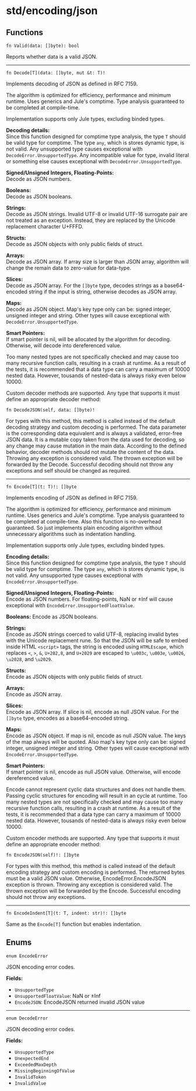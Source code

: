 # std/encoding/json

## Functions

```jule
fn Valid(data: []byte): bool
```
Reports whether data is a valid JSON.

---

```jule
fn Decode[T](data: []byte, mut &t: T)!
```
Implements decoding of JSON as defined in RFC 7159.

The algorithm is optimized for efficiency, performance and minimum runtime. Uses generics and Jule's comptime. Type analysis guaranteed to be completed at compile-time.

Implementation supports only Jule types, excluding binded types.

**Decoding details:**\
Since this function designed for comptime type analysis, the type `T` should be valid type for comptime. The type `any`, which is stores dynamic type, is not valid. Any unsupported type causes exceptional with `DecodeError.UnsupportedType`. Any incompatible value for type, invalid literal or something else causes exceptional with `DecodeError.UnsupportedType`.

**Signed/Unsigned Integers, Floating-Points:**\
Decode as JSON numbers.

**Booleans:**\
Decode as JSON booleans.

**Strings:**\
Decode as JSON strings. Invalid UTF-8 or invalid UTF-16 surrogate pair are not treated as an exception. Instead, they are replaced by the Unicode replacement character U+FFFD.

**Structs:**\
Decode as JSON objects with only public fields of struct.

**Arrays:**\
Decode as JSON array. If array size is larger than JSON array, algorithm will change the remain data to zero-value for data-type.

**Slices:**\
Decode as JSON array. For the `[]byte` type, decodes strings as a base64-encoded string if the input is string, otherwise decodes as JSON array.

**Maps:**\
Decode as JSON object. Map's key type only can be: signed integer, unsigned integer and string. Other types will cause exceptional with `DecodeError.UnsupportedType`.

**Smart Pointers:**\
If smart pointer is nil, will be allocated by the algorithm for decoding. Otherwise, will decode into dereferenced value.

Too many nested types are not specifically checked and may cause too many recursive function calls, resulting in a crash at runtime. As a result of the tests, it is recommended that a data type can carry a maximum of 10000 nested data. However, tousands of nested-data is always risky even below 10000.

Custom decoder methods are supported. Any type that supports it must define an appropriate decoder method:

	fn DecodeJSON(self, data: []byte)!

For types with this method, this method is called instead of the default decoding strategy and custom decoding is performed. The data parameter is the corresponding data equivalent and is always a validated, error-free JSON data. It is a mutable copy taken from the data used for decoding, so any change may cause mutation in the main data. According to the defined behavior, decoder methods should not mutate the content of the data. Throwing any exception is considered valid. The thrown exception will be forwarded by the Decode. Successful decoding should not throw any exceptions and self should be changed as required.

---

```jule
fn Encode[T](t: T)!: []byte
```
Implements encoding of JSON as defined in RFC 7159.

The algorithm is optimized for efficiency, performance and minimum runtime. Uses generics and Jule's comptime. Type analysis guaranteed to be completed at compile-time. Also this function is no-overhead guaranteed. So just implements plain encoding algorithm without unnecessary algorithms such as indentation handling.

Implementation supports only Jule types, excluding binded types.

**Encoding details:**\
Since this function designed for comptime type analysis, the type `T` should be valid type for comptime. The type `any`, which is stores dynamic type, is not valid. Any unsupported type causes exceptional with `EncodeError.UnsupportedType`.

**Signed/Unsigned Integers, Floating-Points:**\
Encode as JSON numbers. For floating-points, NaN or ±Inf will cause exceptional with `EncodeError.UnsupportedFloatValue`.

**Booleans:**
Encode as JSON booleans.

**Strings:**\
Encode as JSON strings coerced to valid UTF-8, replacing invalid bytes with the Unicode replacement rune. So that the JSON will be safe to embed inside HTML `<script>` tags, the string is encoded using `HTMLEscape`, which replaces `<`, `>`, `&`, `U+202,8`, and `U+2029` are escaped to `\u003c`, `\u003e`, `\u0026`, `\u2028`, and `\u2029`.

**Structs:**\
Encode as JSON objects with only public fields of struct.

**Arrays:**\
Encode as JSON array.

**Slices:**\
Encode as JSON array. If slice is nil, encode as null JSON value. For the `[]byte` type, encodes as a base64-encoded string.

**Maps:**\
Encode as JSON object. If map is nil, encode as null JSON value. The keys of the map always will be quoted. Also map's key type only can be: signed integer, unsigned integer and string. Other types will cause exceptional with `EncodeError.UnsupportedType`.

**Smart Pointers:**\
If smart pointer is nil, encode as null JSON value. Otherwise, will encode dereferenced value.

Encode cannot represent cyclic data structures and does not handle them. Passing cyclic structures for encoding will result in an cycle at runtime. Too many nested types are not specifically checked and may cause too many recursive function calls, resulting in a crash at runtime. As a result of the tests, it is recommended that a data type can carry a maximum of 10000 nested data. However, tousands of nested-data is always risky even below 10000.

Custom encoder methods are supported. Any type that supports it must define an appropriate encoder method:

	fn EncodeJSON(self)!: []byte

For types with this method, this method is called instead of the default encoding strategy and custom encoding is performed. The returned bytes must be a valid JSON value. Otherwise, EncodeError.EncodeJSON exception is thrown. Throwing any exception is considered valid. The thrown exception will be forwarded by the Encode. Successful encoding should not throw any exceptions.

---

```jule
fn EncodeIndent[T](t: T, indent: str)!: []byte
```
Same as the `Encode[T]` function but enables indentation.

## Enums

```jule
enum EncodeError
```
JSON encoding error codes.

**Fields:**
- `UnsupportedType`
- `UnsupportedFloatValue`: NaN or ±Inf
- `EncodeJSON`: EncodeJSON returned invalid JSON value

---

```jule
enum DecodeError
```
JSON decoding error codes.

**Fields:**
- `UnsupportedType`
- `UnexpectedEnd`
- `ExceededMaxDepth`
- `MissingBeginningOfValue`
- `InvalidToken`
- `InvalidValue`